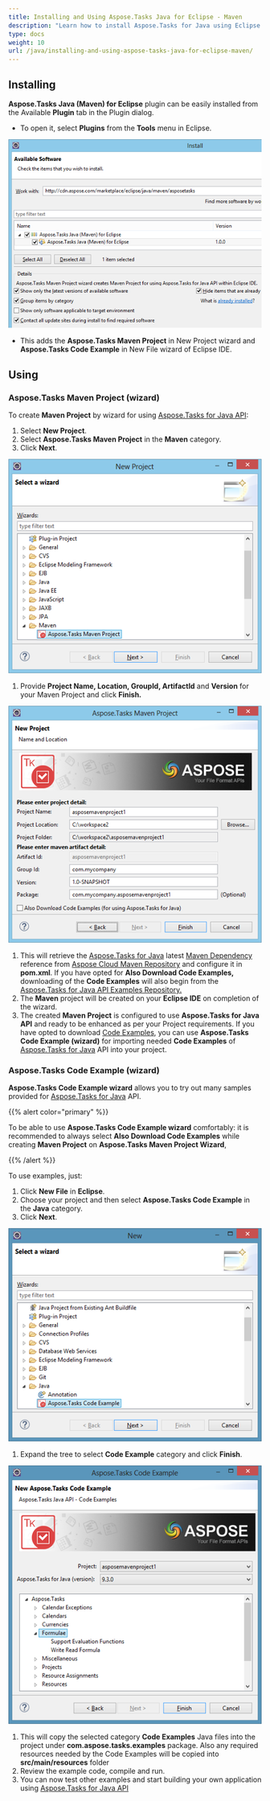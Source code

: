 ```yaml
---
title: Installing and Using Aspose.Tasks Java for Eclipse - Maven
description: "Learn how to install Aspose.Tasks for Java using Eclipse with Maven."
type: docs
weight: 10
url: /java/installing-and-using-aspose-tasks-java-for-eclipse-maven/
---
```


## **Installing**
**Aspose.Tasks Java (Maven) for Eclipse** plugin can be easily installed from the Available **Plugin** tab in the Plugin dialog.

- To open it, select **Plugins** from the **Tools** menu in Eclipse. 

![Aspose.Tasks for Java Maven Step One](image_1.png)

- This adds the **Aspose.Tasks Maven Project** in New Project wizard and **Aspose.Tasks Code Example** in New File wizard of Eclipse IDE.

## **Using**

### **Aspose.Tasks Maven Project (wizard)**
To create **Maven Project** by wizard for using [Aspose.Tasks for Java API](https://products.aspose.com/tasks/java):

1. Select **New Project**.
2. Select **Aspose.Tasks Maven Project** in the **Maven** category.
3. Click **Next**. 

![Aspose.Tasks for Java Maven Step Two](image_2.png)

1. Provide **Project Name, Location, GroupId, ArtifactId** and **Version** for your Maven Project and click **Finish.** 

![Aspose.Tasks for Java Maven Step Three](image_3.png)

1. This will retrieve the [Aspose.Tasks for Java](https://products.aspose.com/tasks/java) latest [Maven Dependency](http://maven.aspose.com/repository/ext-release-local/com/aspose/aspose-tasks/) reference from [Aspose Cloud Maven Repository](http://maven.aspose.com/artifactory/webapp/home.html?0) and configure it in **pom.xml**. If you have opted for **Also Download Code Examples,** downloading of the **Code Examples** will also begin from the [Aspose.Tasks for Java API Examples Repository. ](https://github.com/aspose-tasks/Aspose.Tasks-for-Java/tree/master/Examples)
2. The **Maven** project will be created on your **Eclipse IDE** on completion of the wizard.
3. The created **Maven Project** is configured to use **Aspose.Tasks for Java API** and ready to be enhanced as per your Project requirements.
   If you have opted to download [Code Examples](https://github.com/aspose-tasks/Aspose.Tasks-for-Java/tree/master/Examples), you can use **Aspose.Tasks Code Example (wizard)** for importing needed **Code Examples** of [Aspose.Tasks for Java](https://products.aspose.com/tasks/java) API into your project.

### **Aspose.Tasks Code Example (wizard)**
**Aspose.Tasks Code Example wizard** allows you to try out many samples provided for [Aspose.Tasks for Java](https://products.aspose.com/tasks/java) API.

{{% alert color="primary" %}} 

To be able to use **Aspose.Tasks Code Example wizard** comfortably: it is recommended to always select **Also Download Code Examples** while creating **Maven Project** on **Aspose.Tasks Maven Project Wizard**, 

{{% /alert %}}

To use examples, just:

1. Click **New File** in **Eclipse**.
2. Choose your project and then select **Aspose.Tasks Code Example** in the **Java** category.
3. Click **Next**. 

![Aspose.Tasks for Java Code Example One](image_4.png)

1. Expand the tree to select **Code Example** category and click **Finish**. 

![Aspose.Tasks for Java Code Example Two](image_5.png)

1. This will copy the selected category **Code Examples** Java files into the project under **com.aspose.tasks.examples** package. Also any required resources needed by the Code Examples will be copied into **src/main/resources** folder
2. Review the example code, compile and run.
3. You can now test other examples and start building your own application using [Aspose.Tasks for Java API](https://products.aspose.com/tasks/java)
